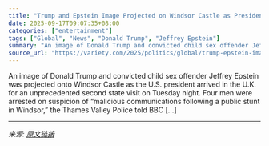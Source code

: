 ```yaml
---
title: "Trump and Epstein Image Projected on Windsor Castle as President Arrives in U.K. for Second State Visit; Four Arrests Made"
date: 2025-09-17T09:07:35+08:00
categories: ["entertainment"]
tags: ["Global", "News", "Donald Trump", "Jeffrey Epstein"]
summary: "An image of Donald Trump and convicted child sex offender Jeffrey Epstein was projected onto Windsor Castle as the U.S. president arrived in the U.K. for an unprecedented second state visit on Tuesday"
source_url: "https://variety.com/2025/politics/global/trump-epstein-image-projected-windsor-castle-1236521591/"
---
```


An image of Donald Trump and convicted child sex offender Jeffrey Epstein was projected onto Windsor Castle as the U.S. president arrived in the U.K. for an unprecedented second state visit on Tuesday night. Four men were arrested on suspicion of &#8220;malicious communications following a public stunt in Windsor,&#8221; the Thames Valley Police told BBC [&#8230;]

---

*来源: [原文链接](https://variety.com/2025/politics/global/trump-epstein-image-projected-windsor-castle-1236521591/)*
